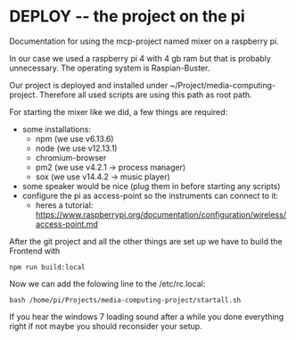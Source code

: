 # DEPLOY -- the project on the pi

Documentation for using the mcp-project named mixer on a raspberry pi.

In our case we used a raspberry pi 4 with 4 gb ram but that is probably 
unnecessary.
The operating system is Raspian-Buster.

Our project is deployed and installed under ~/Project/media-computing-project.
Therefore all used scripts are using this path as root path.

For starting the mixer like we did, a few things are required:
- some installations: 
  - npm (we use v6.13.6)
  - node (we use v12.13.1)
  - chromium-browser
  - pm2 (we use v4.2.1 -> process manager)
  - sox (we use v14.4.2 -> music player)
- some speaker would be nice (plug them in before starting any scripts)
- configure the pi as access-point so the instruments can connect to it:
  - heres a tutorial: https://www.raspberrypi.org/documentation/configuration/wireless/access-point.md
  
After the git project and all the other things are set up we have to build the Frontend with 
```
npm run build:local
```
Now we can add the folowing line to the /etc/rc.local:
```
bash /home/pi/Projects/media-computing-project/startall.sh
``` 

If you hear the windows 7 loading sound after a while you done everything right if not maybe you should reconsider your setup.


